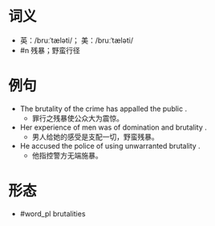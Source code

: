 # 词义
- 英：/bruːˈtæləti/； 美：/bruːˈtæləti/
- #n 残暴；野蛮行径
# 例句
- The brutality of the crime has appalled the public .
	- 罪行之残暴使公众大为震惊。
- Her experience of men was of domination and brutality .
	- 男人给她的感受是支配一切，野蛮残暴。
- He accused the police of using unwarranted brutality .
	- 他指控警方无端施暴。
# 形态
- #word_pl brutalities
